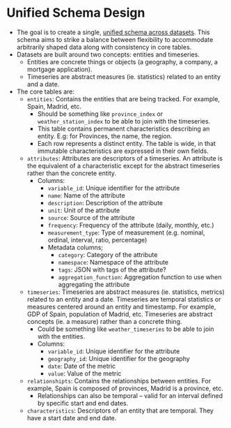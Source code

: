 # Unified Schema Design

- The goal is to create a single, [unified schema across datasets](https://docs.cybersyn.com/getting-started/concepts/unified-schema). This schema aims to strike a balance between flexibility to accommodate arbitrarily shaped data along with consistency in core tables.
- Datasets are built around two concepts: entities and timeseries.
  - Entities are concrete things or objects (a geography, a company, a mortgage application).
  - Timeseries are abstract measures (ie. statistics) related to an entity and a date.
- The core tables are:
  - `entities`: Contains the entities that are being tracked. For example, Spain, Madrid, etc.
    - Should be something like `province_index` or `weather_station_index` to be able to join with the timeseries.
    - This table contains permanent characteristics describing an entity. E.g: for Provinces, the name, the region.
    - Each row represents a distinct entity. The table is wide, in that immutable characteristics are expressed in their own fields.
  - `attributes`: Attributes are descriptors of a timeseries. An attribute is the equivalent of a characteristic except for the abstract timeseries rather than the concrete entity.
    - Columns:
      - `variable_id`: Unique identifier for the attribute
      - `name`: Name of the attribute
      - `description`: Description of the attribute
      - `unit`: Unit of the attribute
      - `source`: Source of the attribute
      - `frequency`: Frequency of the attribute (daily, monthly, etc.)
      - `measurement_type`: Type of measurement (e.g. nominal, ordinal, interval, ratio, percentage)
      - Metadata columns;
        - `category`: Category of the attribute
        - `namespace`: Namespace of the attribute
        - `tags`: JSON with tags of the attribute?
        - `aggregation_function`: Aggregation function to use when aggregating the attribute
  - `timeseries`: Timeseries are abstract measures (ie. statistics, metrics) related to an entity and a date. Timeseries are temporal statistics or measures centered around an entity and timestamp. For example, GDP of Spain, population of Madrid, etc. Timeseries are abstract concepts (ie. a measure) rather than a concrete thing.
    - Could be something like `weather_timeseries` to be able to join with the entities.
    - Columns:
      - `variable_id`: Unique identifier for the attribute
      - `geography_id`: Unique identifier for the geography
      - `date`: Date of the metric
      - `value`: Value of the metric
  - `relationshipts`: Contains the relationships between entities. For example, Spain is composed of provinces, Madrid is a province, etc.
    - Relationships can also be temporal – valid for an interval defined by specific start and end dates.
  - `characteristics`: Descriptors of an entity that are temporal. They have a start date and end date.
